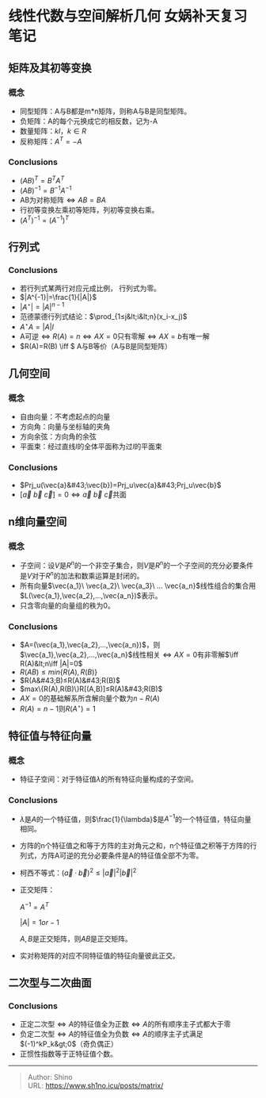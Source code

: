 # 线性代数与空间解析几何 女娲补天复习笔记


## 矩阵及其初等变换

### 概念

- 同型矩阵：A与B都是m*n矩阵，则称A与B是同型矩阵。
- 负矩阵：A的每个元换成它的相反数，记为-A
- 数量矩阵：$kI，k∈R$
- 反称矩阵：$A^T=-A$

### Conclusions

- $(AB)^T=B^TA^T$
- $(AB)^{-1}=B^{-1}A^{-1}$
- AB为对称矩阵$\iff AB=BA$
- 行初等变换左乘初等矩阵，列初等变换右乘。
- $(A^T)^{-1}=(A^{-1})^T$

## 行列式

### Conclusions

- 若行列式某两行对应元成比例， 行列式为零。
- $|A^{-1}|=\frac{1}{|A|}$
- $|A^{\star}|=|A|^{n-1}$
- 范德蒙德行列式结论：$\prod_{1≤j&lt;i&lt;n}(x_i-x_j)$
- $A^{\star}A=|A|I$
- A可逆$\iff R(A)=n \iff AX=0$只有零解$\iff AX=b$有唯一解
- $R(A)=R(B) \iff $ A与B等价（A与B是同型矩阵）

## 几何空间

### 概念

- 自由向量：不考虑起点的向量
- 方向角：向量与坐标轴的夹角
- 方向余弦：方向角的余弦
- 平面束：经过直线$l$的全体平面称为过$l$的平面束

### Conclusions

- $Prj_u(\vec{a}&#43;\vec{b})=Prj_u\vec{a}&#43;Prj_u\vec{b}$
- $[\vec{a}\ \vec{b}\ \vec{c}]=0 \iff \vec{a}\ \vec{b}\ \vec{c}$共面

## n维向量空间

### 概念

- 子空间：设$V$是$R^n$的一个非空子集合，则$V$是$R^n$的一个子空间的充分必要条件是$V$对于$R^n$的加法和数乘运算是封闭的。
- 所有向量$\vec{a_1}\ \vec{a_2}\ \vec{a_3}\ ... \vec{a_n}$线性组合的集合用$L(\vec{a_1},\vec{a_2},...,\vec{a_n})$表示。
- 只含零向量的向量组的秩为0。

### Conclusions

- $A=(\vec{a_1},\vec{a_2},...,\vec{a_n})$，则$\vec{a_1},\vec{a_2},...,\vec{a_n}$线性相关$\iff AX=0$有非零解$\iff R(A)&lt;n\iff |A|=0$
- $R(AB)≤min\{R(A),R(B)\}$
- $R(A&#43;B)≤R(A)&#43;R(B)$
- $max\{R(A),R(B)\}R[(A,B)]≤R(A)&#43;R(B)$
- $AX=0$的基础解系所含解向量个数为$n-R(A)$
- $R(A)=n-1$则$R(A^{\star})=1$

## 特征值与特征向量

### 概念

- 特征子空间：对于特征值$\lambda$的所有特征向量构成的子空间。

### Conclusions

- $\lambda$是$A$的一个特征值，则$\frac{1}{\lambda}$是$A^{-1}$的一个特征值，特征向量相同。

- 方阵的n个特征值之和等于方阵的主对角元之和，n个特征值之积等于方阵的行列式，方阵A可逆的充分必要条件是A的特征值全部不为零。

- 柯西不等式：$(\vec{a}·\vec{b})^2≤|\vec{a}|^2|\vec{b}|^2$

- 正交矩阵：

  $A^{-1}=A^T$

  $|A|=1or-1$

  $A,B$是正交矩阵，则$AB$是正交矩阵。

- 实对称矩阵的对应不同特征值的特征向量彼此正交。

## 二次型与二次曲面

### Conclusions

- 正定二次型$\iff A$的特征值全为正数$\iff A$的所有顺序主子式都大于零
- 负定二次型$\iff A$的特征值全为负数$\iff A$的顺序主子式满足$(-1)^kP_k&gt;0$（奇负偶正）
- 正惯性指数等于正特征值个数。


---

> Author: Shino  
> URL: https://www.sh1no.icu/posts/matrix/  

